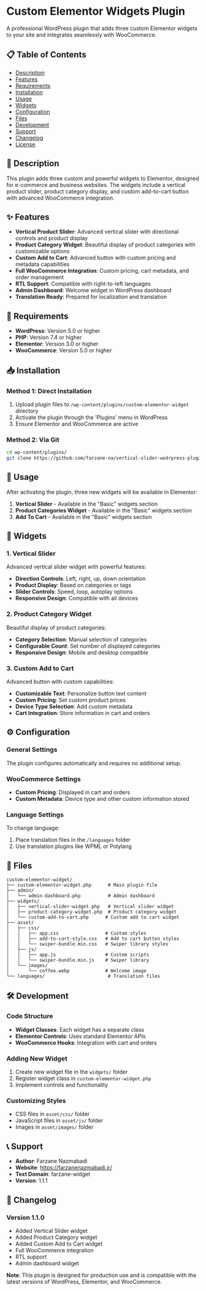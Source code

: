 # Custom Elementor Widgets Plugin

A professional WordPress plugin that adds three custom Elementor widgets to your site and integrates seamlessly with WooCommerce.

## 📋 Table of Contents

- [Description](#description)
- [Features](#features)
- [Requirements](#requirements)
- [Installation](#installation)
- [Usage](#usage)
- [Widgets](#widgets)
- [Configuration](#configuration)
- [Files](#files)
- [Development](#development)
- [Support](#support)
- [Changelog](#changelog)
- [License](#license)

## 🎯 Description

This plugin adds three custom and powerful widgets to Elementor, designed for e-commerce and business websites. The widgets include a vertical product slider, product category display, and custom add-to-cart button with advanced WooCommerce integration.

## ✨ Features

- **Vertical Product Slider**: Advanced vertical slider with directional controls and product display
- **Product Category Widget**: Beautiful display of product categories with customizable options
- **Custom Add to Cart**: Advanced button with custom pricing and metadata capabilities
- **Full WooCommerce Integration**: Custom pricing, cart metadata, and order management
- **RTL Support**: Compatible with right-to-left languages
- **Admin Dashboard**: Welcome widget in WordPress dashboard
- **Translation Ready**: Prepared for localization and translation

## 🔧 Requirements

- **WordPress**: Version 5.0 or higher
- **PHP**: Version 7.4 or higher
- **Elementor**: Version 3.0 or higher
- **WooCommerce**: Version 5.0 or higher

## 📥 Installation

### Method 1: Direct Installation

1. Upload plugin files to `/wp-content/plugins/custom-elementor-widget` directory
2. Activate the plugin through the 'Plugins' menu in WordPress
3. Ensure Elementor and WooCommerce are active

### Method 2: Via Git

```bash
cd wp-content/plugins/
git clone https://github.com/farzane-na/vertical-slider-wodrpress-plugin custom-elementor-widget
```

## 🚀 Usage

After activating the plugin, three new widgets will be available in Elementor:

1. **Vertical Slider** - Available in the "Basic" widgets section
2. **Product Categories Widget** - Available in the "Basic" widgets section
3. **Add To Cart** - Available in the "Basic" widgets section

## 🎨 Widgets

### 1. Vertical Slider

Advanced vertical slider widget with powerful features:

- **Direction Controls**: Left, right, up, down orientation
- **Product Display**: Based on categories or tags
- **Slider Controls**: Speed, loop, autoplay options
- **Responsive Design**: Compatible with all devices

### 2. Product Category Widget

Beautiful display of product categories:

- **Category Selection**: Manual selection of categories
- **Configurable Count**: Set number of displayed categories
- **Responsive Design**: Mobile and desktop compatible

### 3. Custom Add to Cart

Advanced button with custom capabilities:

- **Customizable Text**: Personalize button text content
- **Custom Pricing**: Set custom product prices
- **Device Type Selection**: Add custom metadata
- **Cart Integration**: Store information in cart and orders

## ⚙️ Configuration

### General Settings

The plugin configures automatically and requires no additional setup.

### WooCommerce Settings

- **Custom Pricing**: Displayed in cart and orders
- **Custom Metadata**: Device type and other custom information stored

### Language Settings

To change language:

1. Place translation files in the `/languages` folder
2. Use translation plugins like WPML or Polylang

## 📁 Files

```
custom-elementor-widget/
├── custom-elementor-widget.php      # Main plugin file
├── admin/
│   └── admin-dashboard.php          # Admin dashboard
├── widgets/
│   ├── vertical-slider-widget.php   # Vertical slider widget
│   ├── product-category-widget.php  # Product category widget
│   └── custom-add-to-cart.php      # Custom add to cart widget
├── asset/
│   ├── css/
│   │   ├── app.css                 # Custom styles
│   │   ├── add-to-cart-style.css   # Add to cart button styles
│   │   └── swiper-bundle.min.css   # Swiper library styles
│   ├── js/
│   │   ├── app.js                  # Custom scripts
│   │   └── swiper-bundle.min.js    # Swiper library
│   └── images/
│       └── coffee.webp             # Welcome image
└── languages/                       # Translation files
```

## 🛠️ Development

### Code Structure

- **Widget Classes**: Each widget has a separate class
- **Elementor Controls**: Uses standard Elementor APIs
- **WooCommerce Hooks**: Integration with cart and orders

### Adding New Widget

1. Create new widget file in the `widgets/` folder
2. Register widget class in `custom-elementor-widget.php`
3. Implement controls and functionality

### Customizing Styles

- CSS files in `asset/css/` folder
- JavaScript files in `asset/js/` folder
- Images in `asset/images/` folder

## 📞 Support

- **Author**: Farzane Nazmabadi
- **Website**: https://farzanenazmabadi.ir/
- **Text Domain**: farzane-widget
- **Version**: 1.1.1

## 📝 Changelog

### Version 1.1.0
- Added Vertical Slider widget
- Added Product Category widget
- Added Custom Add to Cart widget
- Full WooCommerce integration
- RTL support
- Admin dashboard widget


**Note**: This plugin is designed for production use and is compatible with the latest versions of WordPress, Elementor, and WooCommerce.
